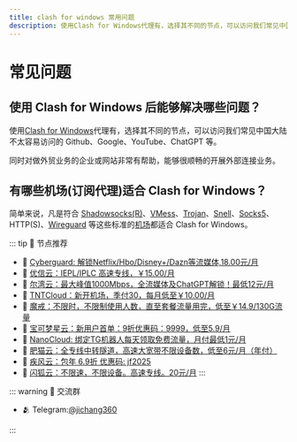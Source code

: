 ```yaml
---
title: clash for windows 常用问题
description: 使用Clash for Windows代理有，选择其不同的节点，可以访问我们常见中国大陆不太容易访问的 Github、Google、YouTube、ChatGPT 等。
---
```


# 常见问题
## 使用 Clash for Windows 后能够解决哪些问题？

使用[Clash for Windows](/)代理有，选择其不同的节点，可以访问我们常见中国大陆不太容易访问的 Github、Google、YouTube、ChatGPT 等。

同时对做外贸业务的企业或网站非常有帮助，能够很顺畅的开展外部连接业务。

## 有哪些机场(订阅代理)适合 Clash for Windows？

简单来说，凡是符合 [Shadowsocks(R)](/wiki/Shadowsocks.md)、[VMess](/wiki/VMess.md)、[Trojan](/wiki/Trojan.md)、[Snell](/wiki/Snell.md)、[Socks5](/wiki/Socks5.md)、HTTP(S)、[Wireguard](/wiki/Wireguard.md) 等这些标准的[机场](/feed.md)都适合 Clash for Windows。

::: tip 🎉 节点推荐
- 🚀 [Cyberguard: 解锁Netflix/Hbo/Disney+/Dazn等流媒体,18.00元/月](https://www.cyberguard.best/#/register?code=XsreC0T5)<br>
- 🚀 [优信云：IEPL/IPLC 高速专线，￥15.00/月](https://www.优信云.com/#/register?code=JRtE5uIV)<br>
- 🚀 [尔湾云：最大峰值1000Mbps，全流媒体及ChatGPT解锁！最低12元/月](https://erwan6.net/auth/register?code=BoObCd)<br>
- 🚀 [TNTCloud：新开机场，季付30，每月低至￥10.00/月](https://haibing822.tntvipaff.cc/#/register?code=GtjJVgml)<br>
- 🚀 [魔戒：不限时，不限制使用人数，直至套餐流量用完，低至￥14.9/130G流量](https://mojie.app/#/register?code=sSdtPtLo)<br>
- 🚀 [宝可梦星云：新用户首单：9折优惠码：9999，低至5.9/月 ](https://a.suola.link/pokemon)<br>
- 🚀 [NanoCloud: 绑定TG机器人每天领取免费流量，月付最低1元/月](https://edu.uodoo.bid/auth/register?code=JMiOQDHf)<br>
- 🚀 [肥猫云：全专线中转隧道，高速大宽带不限设备数，低至6元/月（年付）](https://fchb1188.fcvipaff.cc/register?aff=X1vZd2wf)<br>
- 🚀 [疾风云：包年 6.9折 优惠码: jf2025](https://homes.tr25.cn?code=ReCm)<br>
- 🚀 [闪狐云：不限速，不限设备。高速专线。20元/月](https://inv02.ffaff.cc/register?aff=WQApz2pv)
:::

::: warning  💬 交流群

- 🫂 Telegram:[@jichang360](https://t.me/jichang360)

:::